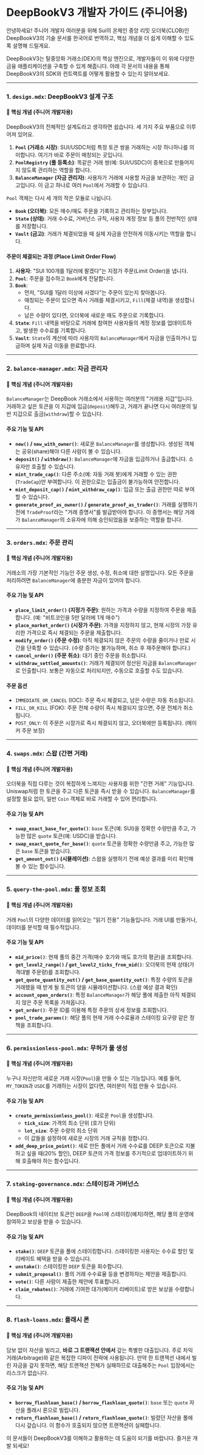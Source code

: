 # DeepBookV3 개발자 가이드 (주니어용)

안녕하세요! 주니어 개발자 여러분을 위해 Sui의 온체인 중앙 리밋 오더북(CLOB)인 DeepBookV3의 기술 문서를 한국어로 번역하고, 핵심 개념을 더 쉽게 이해할 수 있도록 설명해 드릴게요.

DeepBookV3는 탈중앙화 거래소(DEX)의 핵심 엔진으로, 개발자들이 이 위에 다양한 금융 애플리케이션을 구축할 수 있게 해줍니다. 아래 각 문서의 내용을 통해 DeepBookV3의 SDK와 컨트랙트를 어떻게 활용할 수 있는지 알아보세요.

---

### 1. `design.mdx`: DeepBookV3 설계 구조

#### **🎯 핵심 개념 (주니어 개발자용)**

DeepBookV3의 전체적인 설계도라고 생각하면 쉽습니다. 세 가지 주요 부품으로 이루어져 있어요.

1.  **`Pool` (거래소 시장)**: SUI/USDC처럼 특정 토큰 쌍을 거래하는 시장 하나하나를 의미합니다. 여기가 바로 주문이 매칭되는 곳입니다.
2.  **`PoolRegistry` (풀 등록소)**: 똑같은 거래 쌍(예: SUI/USDC)이 중복으로 만들어지지 않도록 관리하는 역할을 합니다.
3.  **`BalanceManager` (자금 관리자)**: 사용자가 거래에 사용할 자금을 보관하는 개인 금고입니다. 이 금고 하나로 여러 `Pool`에서 거래할 수 있습니다.

`Pool` 객체는 다시 세 개의 작은 모듈로 나뉩니다.
*   **`Book` (오더북)**: 모든 매수/매도 주문을 기록하고 관리하는 장부입니다.
*   **`State` (상태)**: 거래 수수료, 거버넌스 규칙, 사용자 계정 정보 등 풀의 전반적인 상태를 저장합니다.
*   **`Vault` (금고)**: 거래가 체결되었을 때 실제 자금을 안전하게 이동시키는 역할을 합니다.

#### **주문이 체결되는 과정 (Place Limit Order Flow)**

1.  **사용자**: "SUI 100개를 1달러에 팔겠다"는 지정가 주문(Limit Order)을 냅니다.
2.  **`Pool`**: 주문을 접수하고 `Book`에게 전달합니다.
3.  **`Book`**:
    *   먼저, "SUI를 1달러 이상에 사겠다"는 주문이 있는지 찾아봅니다.
    *   매칭되는 주문이 있으면 즉시 거래를 체결시키고, `Fill`(체결 내역)을 생성합니다.
    *   남은 수량이 있다면, 오더북에 새로운 매도 주문으로 기록합니다.
4.  **`State`**: `Fill` 내역을 바탕으로 거래에 참여한 사용자들의 계정 정보를 업데이트하고, 발생한 수수료를 기록합니다.
5.  **`Vault`**: `State`의 계산에 따라 사용자의 `BalanceManager`에서 자금을 인출하거나 입금하며 실제 자금 이동을 완료합니다.

---

### 2. `balance-manager.mdx`: 자금 관리자

#### **🎯 핵심 개념 (주니어 개발자용)**

`BalanceManager`는 DeepBook 거래소에서 사용하는 여러분의 "거래용 지갑"입니다. 거래하고 싶은 토큰을 이 지갑에 입금(`deposit`)해두고, 거래가 끝나면 다시 여러분의 일반 지갑으로 출금(`withdraw`)할 수 있습니다.

#### **주요 기능 및 API**

*   **`new()` / `new_with_owner()`**: 새로운 `BalanceManager`를 생성합니다. 생성된 객체는 공유(share)해야 다른 사람이 볼 수 있습니다.
*   **`deposit()` / `withdraw()`**: `BalanceManager`에 자금을 입금하거나 출금합니다. 소유자만 호출할 수 있습니다.
*   **`mint_trade_cap()`**: 다른 주소(예: 자동 거래 봇)에게 거래할 수 있는 권한(`TradeCap`)만 부여합니다. 이 권한으로는 입출금이 불가능하여 안전합니다.
*   **`mint_deposit_cap()` / `mint_withdraw_cap()`**: 입금 또는 출금 권한만 따로 부여할 수 있습니다.
*   **`generate_proof_as_owner()` / `generate_proof_as_trader()`**: 거래를 실행하기 전에 `TradeProof`라는 "거래 증명서"를 발급받아야 합니다. 이 증명서는 해당 거래가 `BalanceManager`의 소유자에 의해 승인되었음을 보증하는 역할을 합니다.

---

### 3. `orders.mdx`: 주문 관리

#### **🎯 핵심 개념 (주니어 개발자용)**

거래소의 가장 기본적인 기능인 주문 생성, 수정, 취소에 대한 설명입니다. 모든 주문을 처리하려면 `BalanceManager`에 충분한 자금이 있어야 합니다.

#### **주요 기능 및 API**

*   **`place_limit_order()` (지정가 주문)**: 원하는 가격과 수량을 지정하여 주문을 제출합니다. (예: "비트코인을 5만 달러에 1개 매수")
*   **`place_market_order()` (시장가 주문)**: 가격을 지정하지 않고, 현재 시장의 가장 유리한 가격으로 즉시 체결되는 주문을 제출합니다.
*   **`modify_order()` (주문 수정)**: 아직 체결되지 않은 주문의 수량을 줄이거나 만료 시간을 단축할 수 있습니다. (수량 증가는 불가능하며, 취소 후 재주문해야 합니다.)
*   **`cancel_order()` (주문 취소)**: 대기 중인 주문을 취소합니다.
*   **`withdraw_settled_amounts()`**: 거래가 체결되어 정산된 자금을 `BalanceManager`로 인출합니다. 보통은 자동으로 처리되지만, 수동으로 호출할 수도 있습니다.

#### **주문 옵션**

*   `IMMEDIATE_OR_CANCEL` (IOC): 주문 즉시 체결되고, 남은 수량은 자동 취소됩니다.
*   `FILL_OR_KILL` (FOK): 주문 전체 수량이 즉시 체결되지 않으면, 주문 전체가 취소됩니다.
*   `POST_ONLY`: 이 주문은 시장가로 즉시 체결되지 않고, 오더북에만 등록됩니다. (메이커 주문 보장)

---

### 4. `swaps.mdx`: 스왑 (간편 거래)

#### **🎯 핵심 개념 (주니어 개발자용)**

오더북을 직접 다루는 것이 복잡하게 느껴지는 사용자를 위한 "간편 거래" 기능입니다. Uniswap처럼 한 토큰을 주고 다른 토큰을 즉시 받을 수 있습니다. `BalanceManager`를 설정할 필요 없이, 일반 `Coin` 객체로 바로 거래할 수 있어 편리합니다.

#### **주요 기능 및 API**

*   **`swap_exact_base_for_quote()`**: `base` 토큰(예: SUI)을 정확한 수량만큼 주고, 가능한 많은 `quote` 토큰(예: USDC)을 받습니다.
*   **`swap_exact_quote_for_base()`**: `quote` 토큰을 정확한 수량만큼 주고, 가능한 많은 `base` 토큰을 받습니다.
*   **`get_amount_out()` (시뮬레이션)**: 스왑을 실행하기 전에 예상 결과를 미리 확인해볼 수 있는 함수입니다.

---

### 5. `query-the-pool.mdx`: 풀 정보 조회

#### **🎯 핵심 개념 (주니어 개발자용)**

거래 `Pool`의 다양한 데이터를 읽어오는 "읽기 전용" 기능들입니다. 거래 UI를 만들거나, 데이터를 분석할 때 필수적입니다.

#### **주요 기능 및 API**

*   **`mid_price()`**: 현재 풀의 중간 가격(매수 호가와 매도 호가의 평균)을 조회합니다.
*   **`get_level2_range()` / `get_level2_ticks_from_mid()`**: 오더북의 현재 상태(가격대별 주문량)를 조회합니다.
*   **`get_quote_quantity_out()` / `get_base_quantity_out()`**: 특정 수량의 토큰을 거래했을 때 받게 될 토큰의 양을 시뮬레이션합니다. (스왑 예상 결과 확인)
*   **`account_open_orders()`**: 특정 `BalanceManager`가 해당 풀에 제출한 아직 체결되지 않은 주문 목록을 가져옵니다.
*   **`get_order()`**: 주문 ID를 이용해 특정 주문의 상세 정보를 조회합니다.
*   **`pool_trade_params()`**: 해당 풀의 현재 거래 수수료율과 스테이킹 요구량 같은 정책을 조회합니다.

---

### 6. `permissionless-pool.mdx`: 무허가 풀 생성

#### **🎯 핵심 개념 (주니어 개발자용)**

누구나 자신만의 새로운 거래 시장(`Pool`)을 만들 수 있는 기능입니다. 예를 들어, `MY_TOKEN`과 `USDC`를 거래하는 시장이 없다면, 여러분이 직접 만들 수 있습니다.

#### **주요 기능 및 API**

*   **`create_permissionless_pool()`**: 새로운 `Pool`을 생성합니다.
    *   **`tick_size`**: 가격의 최소 단위 (호가 단위)
    *   **`lot_size`**: 주문 수량의 최소 단위
    *   이 값들을 설정하여 새로운 시장의 거래 규칙을 정합니다.
*   **`add_deep_price_point()`**: 새로 만든 풀에서 거래 수수료를 DEEP 토큰으로 지불하고 싶을 때(20% 할인), DEEP 토큰의 가격 정보를 주기적으로 업데이트하기 위해 호출해야 하는 함수입니다.

---

### 7. `staking-governance.mdx`: 스테이킹과 거버넌스

#### **🎯 핵심 개념 (주니어 개발자용)**

DeepBook의 네이티브 토큰인 `DEEP`을 `Pool`에 스테이킹(예치)하면, 해당 풀의 운영에 참여하고 보상을 받을 수 있습니다.

#### **주요 기능 및 API**

*   **`stake()`**: `DEEP` 토큰을 풀에 스테이킹합니다. 스테이킹한 사용자는 수수료 할인 및 리베이트 혜택을 받을 수 있습니다.
*   **`unstake()`**: 스테이킹한 `DEEP` 토큰을 회수합니다.
*   **`submit_proposal()`**: 풀의 거래 수수료율 등을 변경하자는 제안을 제출합니다.
*   **`vote()`**: 다른 사람이 제출한 제안에 투표합니다.
*   **`claim_rebates()`**: 거래에 기여한 대가(메이커 리베이트)로 받은 보상을 수령합니다.

---

### 8. `flash-loans.mdx`: 플래시 론

#### **🎯 핵심 개념 (주니어 개발자용)**

담보 없이 자산을 빌리고, **바로 그 트랜잭션 안에서** 갚는 특별한 대출입니다. 주로 차익 거래(Arbitrage)와 같은 복잡한 디파이 전략에 사용됩니다. 만약 한 트랜잭션 내에서 빌린 자금을 갚지 못하면, 해당 트랜잭션 전체가 실패하므로 대출해주는 `Pool` 입장에서는 리스크가 없습니다.

#### **주요 기능 및 API**

*   **`borrow_flashloan_base()` / `borrow_flashloan_quote()`**: `base` 또는 `quote` 자산을 플래시 론으로 빌립니다.
*   **`return_flashloan_base()` / `return_flashloan_quote()`**: 빌렸던 자산을 풀에 다시 갚습니다. 이 함수가 호출되지 않으면 트랜잭션이 실패합니다.

이 문서들이 DeepBookV3를 이해하고 활용하는 데 도움이 되기를 바랍니다. 즐거운 개발 되세요!
